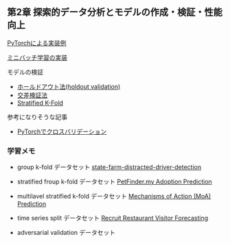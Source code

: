 ## 第2章 探索的データ分析とモデルの作成・検証・性能向上

[PyTorchによる実装例](https://github.com/kaneda05/kaggle-book/blob/main/gokui/chr2/1.ipynb)

[ミニバッチ学習の実装](https://github.com/kaneda05/kaggle-book/blob/main/gokui/chr2/2.ipynb)

モデルの検証
- [ホールドアウト法(holdout validation)](https://github.com/kaneda05/kaggle-book/blob/main/gokui/chr2/3.ipynb)
- [交差検証法](https://github.com/kaneda05/kaggle-book/blob/main/gokui/chr2/4.ipynb)
- [Stratified K-Fold](https://github.com/kaneda05/kaggle-book/blob/main/gokui/chr2/5.ipynb)


参考になりそうな記事
- [PyTorchでクロスバリデーション](https://qiita.com/ground0state/items/ad879a84bf946ef94da8)


### 学習メモ

- group k-fold
データセット
[state-farm-distracted-driver-detection](https://www.kaggle.com/competitions/state-farm-distracted-driver-detection/overview)

- stratified froup k-fold
データセット
[PetFinder.my Adoption Prediction](https://www.kaggle.com/competitions/petfinder-adoption-prediction)

- multilavel stratified k-fold
データセット
[Mechanisms of Action (MoA) Prediction](https://www.kaggle.com/competitions/lish-moa)

- time series split
データセット
[Recruit Restaurant Visitor Forecasting](https://www.kaggle.com/c/recruit-restaurant-visitor-forecasting)

- adversarial validation
データセット
